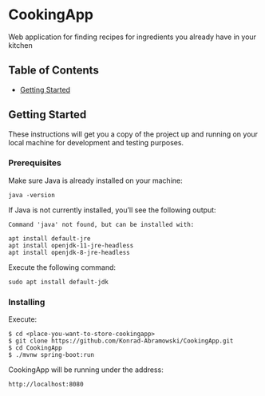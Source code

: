 # CookingApp
Web application for finding recipes for ingredients you already have in your kitchen


## Table of Contents

- [Getting Started](#getting_started)

## Getting Started <a name = "getting_started"></a>

These instructions will get you a copy of the project up and running on your local machine for development and testing purposes.


### Prerequisites

Make sure Java is already installed on your machine:


```
java -version
```

If Java is not currently installed,
 you’ll see the following output:

```
Command 'java' not found, but can be installed with:

apt install default-jre
apt install openjdk-11-jre-headless
apt install openjdk-8-jre-headless
```

Execute the following command:

```
sudo apt install default-jdk
```

### Installing 

Execute:
```
$ cd <place-you-want-to-store-cookingapp>
$ git clone https://github.com/Konrad-Abramowski/CookingApp.git
$ cd CookingApp
$ ./mvnw spring-boot:run
```

CookingApp will be running under the address:
```
http://localhost:8080
```

